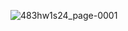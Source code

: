 ![483hw1s24_page-0001](https://github.com/user-attachments/assets/0ead5b71-52cc-414c-9ef6-1004095c291a)
